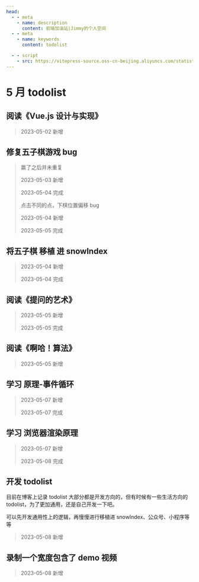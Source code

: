 ```yaml
---
head:
  - - meta
    - name: description
      content: 前端加油站|Jimmy的个人空间
  - - meta
    - name: keywords
      content: todolist

  - - script
    - src: https://vitepress-source.oss-cn-beijing.aliyuncs.com/statistics.js
---
```


# 5 月 todolist

## 阅读《Vue.js 设计与实现》

> 2023-05-02 新增

## 修复五子棋游戏 bug

> 赢了之后并未重复
>
> 2023-05-03 新增
>
> 2023-05-04 完成
>
> 点击不同的点，下棋位置偏移 bug
>
> 2023-05-04 新增
>
> 2023-05-05 完成

## 将五子棋 移植 进 snowIndex

> 2023-05-04 新增
>
> 2023-05-04 完成

## 阅读《提问的艺术》

> 2023-05-05 新增
>
> 2023-05-05 完成

## 阅读《啊哈！算法》

> 2023-05-05 新增

## 学习 原理-事件循环

> 2023-05-07 新增
>
> 2023-05-07 完成

## 学习 浏览器渲染原理

> 2023-05-07 新增
>
> 2023-05-08 完成

## 开发 todolist

目前在博客上记录 todolist 大部分都是开发方向的，但有时候有一些生活方向的 todolist，为了更加通用，还是自己开发一下吧。

可以先开发通用性上的逻辑，再慢慢进行移植进 snowIndex、公众号、小程序等等

> 2023-05-08 新增

## 录制一个宽度包含了 demo 视频

> 2023-05-08 新增
